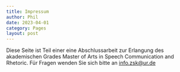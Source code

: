 ```yaml
---
title: Impressum
author: Phil
date: 2023-04-01
category: Pages
layout: post
---
```


Diese Seite ist Teil einer eine Abschlussarbeit zur Erlangung des akademischen Grades Master of Arts in Speech Communication and Rhetoric. Für Fragen wenden Sie sich bitte an info.zsk@ur.de
